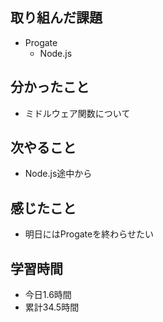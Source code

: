 ## 取り組んだ課題
- Progate
  - Node.js
## 分かったこと
  - ミドルウェア関数について
## 次やること
- Node.js途中から
## 感じたこと
- 明日にはProgateを終わらせたい
## 学習時間
- 今日1.6時間
- 累計34.5時間